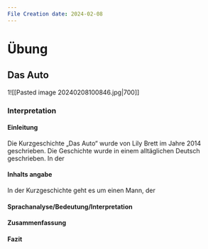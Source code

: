 ```yaml
---
File Creation date: 2024-02-08
---
```

# Übung
## Das Auto
1![[Pasted image 20240208100846.jpg|700]]

### Interpretation
#### Einleitung
Die Kurzgeschichte „Das Auto“ wurde von Lily Brett im Jahre 2014 geschrieben. Die Geschichte wurde in einem alltäglichen Deutsch geschrieben. In der 
#### Inhalts angabe
In der Kurzgeschichte geht es um einen Mann, der 
#### Sprachanalyse/Bedeutung/Interpretation

#### Zusammenfassung
#### Fazit